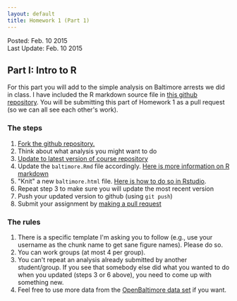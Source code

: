 ```yaml
---
layout: default
title: Homework 1 (Part 1)
---
```


Posted: Feb. 10 2015  
Last Update: Feb. 10 2015  

## Part I: Intro to R 

For this part you will add to the simple analysis on Baltimore arrests
we did in class. I have included the R markdown
source file in [this github repository](https://github.com/hcorrada/IntroDataSciBaltimore). You will be submitting this part
of Homework 1 as a pull request (so we can all see each other's work). 

### The steps

1.  [Fork the github repository.](https://help.github.com/articles/fork-a-repo)  
2.  Think about what analysis you might want to do  
3.  [Update to latest version of course repository](https://help.github.com/articles/syncing-a-fork/)  
4.  Update the `baltimore.Rmd` file accordingly. [Here is more information on R markdown](http://www.rstudio.com/ide/docs/r_markdown)  
5.  "Knit" a new `baltimore.html`
    file. [Here is how to do so in Rstudio](http://www.rstudio.com/ide/docs/authoring/using_markdown).  
6.  Repeat step 3 to make sure you will update the most recent version  
7.  Push your updated version to github (using `git push`)  
8.  Submit your assignment by [making a pull request](https://help.github.com/articles/using-pull-requests)  

### The rules

1.  There is a specific template I'm asking you to follow (e.g., use your username as the chunk name to get sane figure names). Please do so.  
2.  You can work groups (at most 4 per group).  
3.  You can't repeat an analysis already submitted by another student/group. If you see that somebody else did what you wanted to do when
you updated (steps 3 or 6 above), you need to come up with something new.  
4.  Feel free to use more data from the [OpenBaltimore data set](https://data.baltimorecity.gov/) if you want.  

